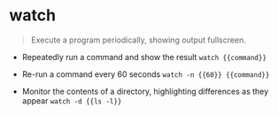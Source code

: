 # watch
> Execute a program periodically, showing output fullscreen.

- Repeatedly run a command and show the result
`watch {{command}}`

- Re-run a command every 60 seconds
`watch -n {{60}} {{command}}`

- Monitor the contents of a directory, highlighting differences as they appear
`watch -d {{ls -l}}`
